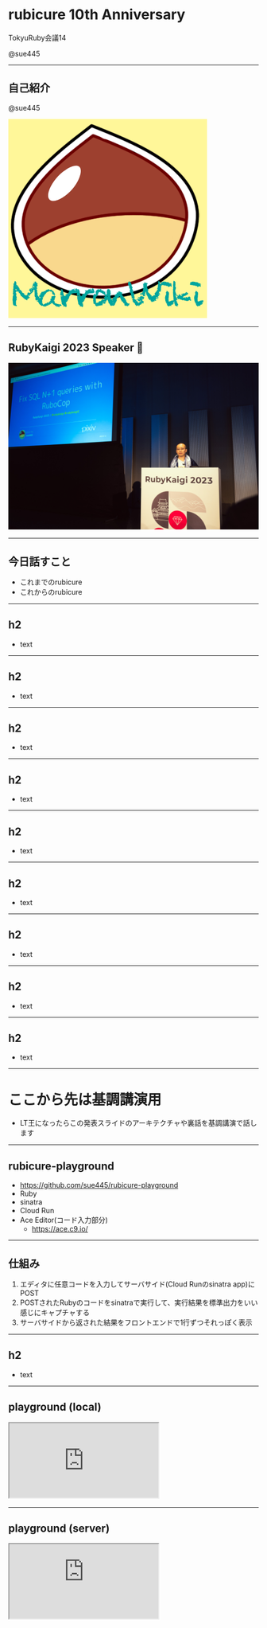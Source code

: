 # rubicure 10th Anniversary
TokyuRuby会議14

@sue445

---
## 自己紹介
@sue445

![sue445](img/sue445.png)

---
## RubyKaigi 2023 Speaker 💎
![rubykaigi2023](img/rubykaigi2023.jpg)

---
## 今日話すこと
* これまでのrubicure
* これからのrubicure

---
## h2
* text

---
## h2
* text

---
## h2
* text

---
## h2
* text

---
## h2
* text

---
## h2
* text

---
## h2
* text

---
## h2
* text

---
## h2
* text

---
# ここから先は基調講演用
* LT王になったらこの発表スライドのアーキテクチャや裏話を基調講演で話します

---
## rubicure-playground
* https://github.com/sue445/rubicure-playground
* Ruby
* sinatra
* Cloud Run
* Ace Editor(コード入力部分)
  * https://ace.c9.io/

---
## 仕組み
1. エディタに任意コードを入力してサーバサイド(Cloud Runのsinatra app)にPOST
2. POSTされたRubyのコードをsinatraで実行して、実行結果を標準出力をいい感じにキャプチャする
3. サーバサイドから返された結果をフロントエンドで1行ずつそれっぽく表示

---
## h2
* text

---
## playground (local)
<iframe class="playground" src="http://localhost:9292/play?editor_height=8em&font_size=24&input=puts%201%20%2B%202">
</iframe>

---
## playground (server)
<iframe class="playground" src="https://rubicure-playground-lczknh2o4a-an.a.run.app/play?editor_height=8em&font_size=24&input=puts%201%20%2B%202">
</iframe>
